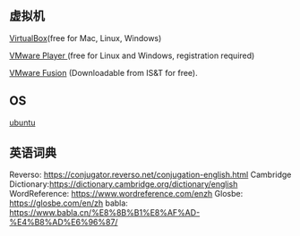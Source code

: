 
## 虚拟机

[VirtualBox](https://www.virtualbox.org/)(free for Mac, Linux, Windows)

[VMware Player ](https://www.vmware.com/products/workstation-player.html) (free for Linux and Windows, registration required)

[VMware Fusion](https://www.vmware.com/products/fusion.html) (Downloadable from IS&T for free).

## OS

[ubuntu](https://ubuntu.com/download/desktop)


## 英语词典

 Reverso: https://conjugator.reverso.net/conjugation-english.html
 Cambridge Dictionary:https://dictionary.cambridge.org/dictionary/english
 WordReference: https://www.wordreference.com/enzh
 Glosbe: https://glosbe.com/en/zh
 babla: https://www.babla.cn/%E8%8B%B1%E8%AF%AD-%E4%B8%AD%E6%96%87/
